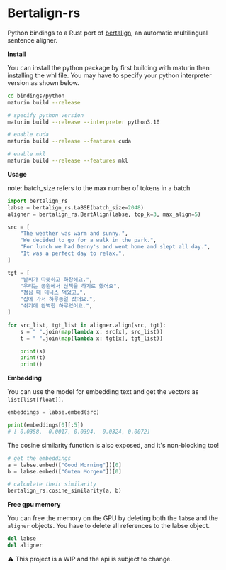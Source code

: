 # Bertalign-rs

Python bindings to a Rust port of [bertalign](https://github.com/bfsujason/bertalign), an automatic multilingual sentence aligner.
 
**Install**

You can install the python package by first building with maturin then installing the whl file. You may have to specify your python interpreter version as shown below.

```bash
cd bindings/python
maturin build --release

# specify python version
maturin build --release --interpreter python3.10

# enable cuda
maturin build --release --features cuda

# enable mkl
maturin build --release --features mkl
```

**Usage**

note: batch_size refers to the max number of tokens in a batch

```python
import bertalign_rs
labse = bertalign_rs.LaBSE(batch_size=2048)
aligner = bertalign_rs.BertAlign(labse, top_k=3, max_align=5)

src = [
    "The weather was warm and sunny.",
    "We decided to go for a walk in the park.",
    "For lunch we had Denny's and went home and slept all day.",
    "It was a perfect day to relax.",
]

tgt = [
    "날씨가 따뜻하고 화창해요.",
    "우리는 공원에서 산책을 하기로 했어요",
    "점심 때 데니스 먹었고,",
    "집에 가서 하루종일 잤어요.",
    "쉬기에 완벽한 하루였어요.",
]

for src_list, tgt_list in aligner.align(src, tgt):
    s = " ".join(map(lambda x: src[x], src_list))
    t = " ".join(map(lambda x: tgt[x], tgt_list))

    print(s)
    print(t)
    print()
```

**Embedding**

You can use the model for embedding text and get the vectors as `list[list[float]]`. 

```Python
embeddings = labse.embed(src)

print(embeddings[0][:5])
# [-0.0358, -0.0017, 0.0394, -0.0324, 0.0072]
```

The cosine similarity function is also exposed, and it's non-blocking too!

```Python
# get the embeddings
a = labse.embed(["Good Morning"])[0]
b = labse.embed(["Guten Morgen"])[0]

# calculate their similarity
bertalign_rs.cosine_similarity(a, b)
```

**Free gpu memory**

You can free the memory on the GPU by deleting both the `labse` and the `aligner` objects. You have to delete all references to the labse object.

```Python
del labse
del aligner
```



:warning: This project is a WIP and the api is subject to change.
